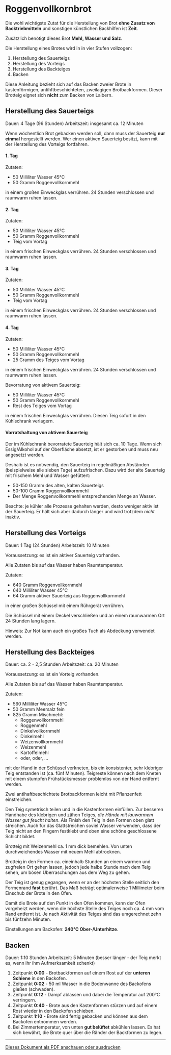 # Roggenvollkornbrot

Die wohl wichtigste Zutat für die Herstellung von Brot
__ohne Zusatz von Backtriebmitteln__ und sonstigen künstlichen Backhilfen ist __Zeit__.

Zusätzlich benötigt dieses Brot __Mehl, Wasser und Salz__.

Die Herstellung eines Brotes wird in in vier Stufen vollzogen:

1. Herstellung des Sauerteigs
1. Herstellung des Vorteigs
1. Herstellung des Backteiges
1. Backen

Diese Anleitung bezieht sich auf das Backen zweier Brote in kastenförmigen, antihftbeschichteten, zweilagigen Brotbackformen.
Dieser Brotteig eignet sich __nicht__ zum Backen von Laibern.

## Herstellung des Sauerteigs

Dauer: 4 Tage (96 Stunden)
Arbeitszeit: insgesamt ca. 12 Minuten

Wenn wöchentlich Brot gebacken werden soll, dann muss der Sauerteig __nur einmal__ hergestellt werden. Wer einen aktiven Sauerteig besitzt, kann mit der Herstellung des Vorteigs fortfahren.

#### 1. Tag
Zutaten:
* 50 Milliliter Wasser 45°C
* 50 Gramm Roggenvollkornmehl

in einem großen Einweckglas verrühren. 24 Stunden verschlossen und raumwarm ruhen lassen.

#### 2. Tag
Zutaten:
* 50 Milliliter Wasser 45°C
* 50 Gramm Roggenvollkornmehl
* Teig vom Vortag

in einem frischen Einweckglas verrühren. 24 Stunden verschlossen und raumwarm ruhen lassen.

#### 3. Tag
Zutaten:
* 50 Milliliter Wasser 45°C
* 50 Gramm Roggenvollkornmehl
* Teig vom Vortag

in einem frischen Einweckglas verrühren. 24 Stunden verschlossen und raumwarm ruhen lassen.

#### 4. Tag
Zutaten:
* 50 Milliliter Wasser 45°C
* 50 Gramm Roggenvollkornmehl
* 25 Gramm des Teiges vom Vortag

in einem frischen Einweckglas verrühren. 24 Stunden verschlossen und raumwarm ruhen lassen.

Bevorratung von aktivem Sauerteig:
* 50 Milliliter Wasser 45°C
* 50 Gramm Roggenvollkornmehl
* Rest des Teiges vom Vortag

in einem frischen Einweckglas verrühren. Diesen Teig sofort in den Kühlschrank verlagern.

#### Vorratshaltung von aktivem Sauerteig

Der im Kühlschrank bevorratete Sauerteig hält sich ca. 10 Tage.
Wenn sich Essig/Alkohol auf der Oberfläche absetzt,
ist er gestorben und muss neu angesetzt werden.

Deshalb ist es notwendig, den Sauerteig in regelmäßigen Abständen (beispielweise alle sieben Tage) aufzufrischen. Dazu wird der alte Sauerteig mit frischem Mehl und Wasser gefüttert:

* 50-150 Gramm des alten, kalten Sauerteigs
* 50-100 Gramm Roggenvollkornmehl
* Der Menge Roggenvollkornmehl entsprechenden Menge an Wasser.

Beachte: je kühler alle Prozesse gehalten werden, desto weniger aktiv ist der Sauerteig.
Er hält sich aber dadurch länger und wird trotzdem _nicht_ inaktiv.

## Herstellung des Vorteigs
Dauer: 1 Tag (24 Stunden)
Arbeitszeit: 10 Minuten

Voraussetzung: es ist ein aktiver Sauerteig vorhanden.

Alle Zutaten bis auf das Wasser haben Raumtemperatur.

Zutaten:
* 640 Gramm Roggenvollkornmehl
* 640 Milliliter Wasser 45°C
* 64 Gramm aktiver Sauerteig aus Roggenvollkornmehl

in einer großen Schüssel mit einem Rührgerät verrühren.

Die Schüssel mit einem Deckel verschließen und
an einem raumwarmen Ort 24 Stunden lang lagern.

Hinweis: Zur Not kann auch ein großes Tuch als Abdeckung verwendet werden.

## Herstellung des Backteiges
Dauer: ca. 2 - 2,5 Stunden
Arbeitszeit: ca. 20 Minuten

Voraussetzung: es ist ein Vorteig vorhanden.

Alle Zutaten bis auf das Wasser haben Raumtemperatur.

Zutaten:
* 560 Milliliter Wasser 45°C
* 50 Gramm Meersalz fein
* 825 Gramm Mischmehl:
  * Roggenvollkornmehl
  * Roggenmehl
  * Dinkelvollkornmehl
  * Dinkelmehl
  * Weizenvollkornmehl
  * Weizenmehl
  * Kartoffelmehl
  * oder, oder, ...

mit der Hand in der Schüssel verkneten,
bis ein konsistenter,
sehr klebriger Teig entstanden ist (ca. fünf Minuten).
Teigreste können nach dem Kneten mit einem stumpfen Frühstücksmesser problemlos von der Hand entfernt werden.

Zwei antihaftbeschichtete Brotbackformen leicht mit Pflanzenfett einstreichen.

Den Teig symetrisch teilen und in die Kastenformen einfüllen.
Zur besseren Handhabe des klebrigen und zähen Teiges,
_die Hände mit lauwarmem Wasser gut feucht halten_.
Als Finish den Teig in den Formen oben glatt streichen.
Auch für das Glattstreichen soviel Wasser verwenden,
dass der Teig nicht an den Fingern festklebt und oben eine schöne geschlossene Schicht bildet.

Brotteig mit Weizenmehl ca. 1 mm dick bemehlen.
Von unten durchweichendes Wasser mit neuem Mehl abtrocknen.

Brotteig in den Formen ca. eineinhalb Stunden an einem warmen und zugfreien Ort gehen lassen,
jedoch jede halbe Stunde nach dem Teig sehen,
um bösen Überraschungen aus dem Weg zu gehen.

Der Teig ist genug gegangen,
wenn er an der höchsten Stelle seitlich den Formenrand __fast__ berührt.
Das Maß beträgt optimalerweise 1 Millimeter beim Einschub der Brote in den Ofen.

Damit die Brote auf den Punkt in den Ofen kommen,
kann der Ofen vorgeheizt werden,
wenn die höchste Stelle des Teiges noch ca. 4 mm vom Rand entfernt ist.
Je nach Aktivität des Teiges sind das umgerechnet zehn bis fünfzehn Minuten.

Einstellungen am Backofen: **240°C Ober-/Unterhitze**.

## Backen
Dauer: 1:10 Stunden
Arbeitszeit: 5 Minuten (besser länger - der Teig merkt es, wenn ihr ihm Aufmerksamkeit schenkt)

1. Zeitpunkt **0:00** - Brotbackformen auf einem Rost auf der **unteren Schiene** in den Backofen.
1. Zeitpunkt **0:02** - 50 ml Wasser in die Bodenwanne des Backofens gießen (schwaden).
1. Zeitpunkt **0:12** - Dampf ablassen und dabei die Temperatur auf 200°C verringern.
1. Zeitpunkt **0:40** - Brote aus den Kastenformen stürzen und auf einem Rost wieder in den Backofen schieben.
1. Zeitpunkt **1:10** - Brote sind fertig gebacken und können aus dem Backofen entnommen werden.
1. Bei Zimmertemperatur, von unten __gut belüftet__ abkühlen lassen. Es hat sich bewährt, die Brote quer über die Ränder der Backformen zu legen.

***

[Dieses Dokument als PDF anschauen oder ausdrucken](https://gitprint.com/ingank/Rezepte/blob/master/Brot/Roggenvollkornbrot.md)

